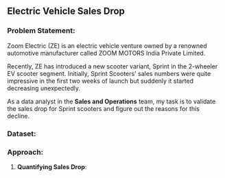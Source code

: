 ## Electric Vehicle Sales Drop

### Problem Statement:

Zoom Electric (ZE) is an electric vehicle venture owned by a renowned automotive manufacturer called ZOOM MOTORS India Private Limited.

Recently, ZE has introduced a new scooter variant, Sprint in the 2-wheeler EV scooter segment. Initially, Sprint Scooters' sales numbers were quite impressive in the first two weeks of launch but suddenly it started decreasing unexpectedly.

As a data analyst in the **Sales and Operations** team, my task is to validate the sales drop for Sprint scooters and figure out the reasons for this decline.

### Dataset:


### Approach:

1. **Quantifying Sales Drop**: 
